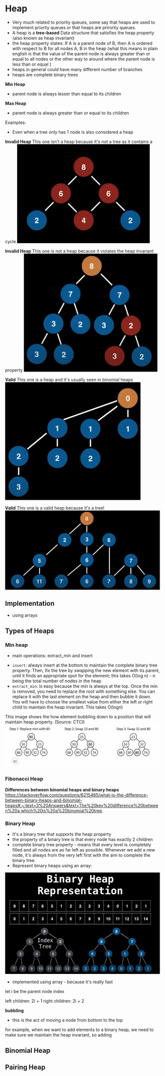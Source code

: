 # Heap
- Very much related to priority queues, some say that heaps are used to implement priority queues or that heaps are prirority queues.
- A heap is a **tree-based** Data structure that satisfies the heap property (also known as heap invariant)
- the heap property states: If A is a parent node of B, then A is ordered with respect to B for all nodes A, B in the heap (what this means in plain english is that the value of the parent node is always greater than or equal to all nodes or the other way to around where the parent node is less than or equal )
- heaps in general could have many different number of branches
- heaps are complete binary trees

**Min Heap**
- parent node is always lesser than equal to its children

**Max Heap**
- parent node is always greater than or equal to its children

Examples:
- Even when a tree only has 1 node is also considered a heap

**Invalid Heap** This one isn't a heap because it's not a tree as it contains a cycle
![Invalid Heap](../../images/heap_01.png)

**Invalid Heap** This one is not a heap because it violates the heap invariant property
![Invalid Heap](../../images/heap_02.png)

**Valid** This one is a heap and it's usually seen in binomial heaps
![Valid Heap](../../images/heap_03.png)

**Valid** This one is a valid heap because it's a tree!
![Valid Heap](../../images/heap_04.png)

## Implementation
- using arrays

## Types of Heaps

### Min heap
- main operations: extract_min and insert

* `insert`: always insert at the bottom to maintain the complete binary tree property. Then, fix the tree by swapping the new element with its parent, until it finds an appropriate spot for the element; this takes O(log n) - n being the total number of nodes in the heap
* `extract_min`: is easy because the min is always at the top. Once the min is removed, you need to replace the root with something else. You can replace it with the last element on the heap and then bubble it down. You will have to choose the smallest value from either the left or right child to maintain the heap invariant. This takes O(logn)

This image shows the how element bubbling down to a position that will maintain heap property. (Source: CTCI) 
![link](../../images/heap_extract_min.png)

### Fibonacci Heap

**Differences between binomial heaps and binary heaps**
https://stackoverflow.com/questions/6215485/what-is-the-difference-between-binary-heaps-and-binomial-heaps#:~:text=3%20Answers&text=The%20key%20difference%20between%20a,which%20is%20a%20binomial%20tree.

### Binary Heap
- It's a binary tree that supports the heap property
- the property of a binary tree is that every node has exactly 2 children
- complete binary tree property - means that every level is completely filled and all nodes are as far left as possible. Whenever we add a new node, it's always from the very left first with the aim to complete the binary tree. 
- Represent binary heaps using an array:

![Binary Heap](../../images/binary_heap_rep.png)
- implemented using array - because it's really fast 

let i be the parent node index

left children: 2i + 1
right children: 2i + 2

**bubbling**
- this is the act of moving a node from bottom to the top

for example, when we want to add elements to a binary heap, we need to make sure we maintain the heap invariant, so adding 


## Binomial Heap

## Pairing Heap